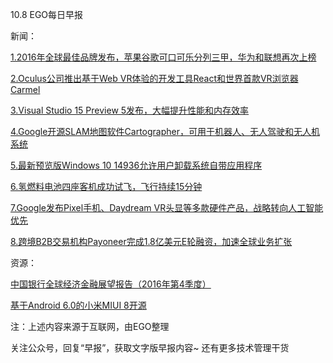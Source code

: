 10.8 EGO每日早报

新闻：

[1.2016年全球最佳品牌发布，苹果谷歌可口可乐分列三甲，华为和联想再次上榜](http://www.techweb.com.cn/it/2016-10-07/2404697.shtml)

[2.Oculus公司推出基于Web VR体验的开发工具React和世界首款VR浏览器Carmel](http://www.iyiou.com/p/32717)

[3.Visual Studio 15 Preview 5发布，大幅提升性能和内存效率](http://news.cnblogs.com/n/554666/)

[4.Google开源SLAM地图软件Cartographer，可用于机器人、无人驾驶和无人机系统](http://news.cnblogs.com/n/554646/)

[5.最新预览版Windows 10 14936允许用户卸载系统自带应用程序](http://www.solidot.org/story?sid=49894)

[6.氢燃料电池四座客机成功试飞，飞行持续15分钟](http://tech.qq.com/a/20161003/004014.htm)

[7.Google发布Pixel手机、Daydream VR头显等多款硬件产品，战略转向人工智能优先](http://it.sohu.com/20161005/n469606886.shtml)

[8.跨境B2B交易机构Payoneer完成1.8亿美元E轮融资，加速全球业务扩张](https://36kr.com/p/5054065.html)

资源：

[中国银行全球经济金融展望报告（2016年第4季度）](http://www.boc.cn/fimarkets/summarize/201609/t20160929_7757246.html)

[基于Android 6.0的小米MIUI 8开源](https://github.com/MiCode/patchrom_miui)

注：上述内容来源于互联网，由EGO整理

关注公众号，回复“早报”，获取文字版早报内容~
还有更多技术管理干货
